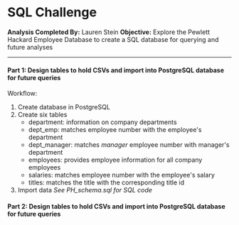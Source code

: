 # SQL Challenge
**Analysis Completed By:** Lauren Stein
**Objective:** Explore the Pewlett Hackard Employee Database to create a SQL database for querying and future analyses

---

#### Part 1: Design tables to hold CSVs and import into PostgreSQL database for future queries
Workflow:
1. Create database in PostgreSQL 
2. Create six tables
    - department: information on company departments
    - dept_emp: matches employee number with the employee's department
    - dept_manager: matches *manager* employee number with manager's department
    - employees: provides employee information for all company employees
    - salaries: matches employee number with the employee's salary
    - titles: matches the title with the corresponding title id
3. Import data
*See PH_schema.sql for SQL code*



#### Part 2: Design tables to hold CSVs and import into PostgreSQL database for future queries

